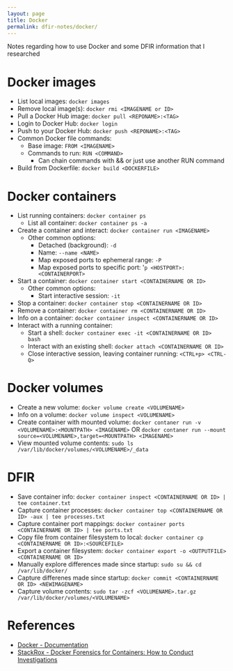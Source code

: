 ```yaml
---
layout: page
title: Docker
permalink: dfir-notes/docker/
---
```



Notes regarding how to use Docker and some DFIR information that I researched

# Docker images
* List local images: `docker images`
* Remove local image(s): `docker rmi <IMAGENAME or ID>`
* Pull a Docker Hub image: `docker pull <REPONAME>:<TAG>`
* Login to Docker Hub: `docker login`
* Push to your Docker Hub: `docker push <REPONAME>:<TAG>`
* Common Docker file commands:
    * Base image: `FROM <IMAGENAME>`
    * Commands to run: `RUN <COMMAND>`
        * Can chain commands with && or just use another RUN command
* Build from Dockerfile: `docker build <DOCKERFILE>`

# Docker containers
* List running containers: `docker container ps`
    * List all container: `docker container ps -a`
* Create a container and interact: `docker container run <IMAGENAME>`
    * Other common options:
        * Detached (background): `-d`
        * Name: `--name <NAME>`
        * Map exposed ports to ephemeral range: `-P`
        * Map exposed ports to specific port: '`p <HOSTPORT>:<CONTAINERPORT>`
* Start a container: `docker container start <CONTAINERNAME OR ID>`
    * Other common options:
        * Start interactive session: `-it`
* Stop a container: `docker container stop <CONTAINERNAME OR ID>`
* Remove a container: `docker container rm <CONTAINERNAME OR ID>`
* Info on a container: `docker container inspect <CONTAINERNAME OR ID>`
* Interact with a running container:
    * Start a shell: `docker container exec -it <CONTAINERNAME OR ID> bash`
    * Interact with an existing shell: `docker attach <CONTAINERNAME OR ID>`
    * Close interactive session, leaving container running: `<CTRL+p> <CTRL-Q>`
    

# Docker volumes
* Create a new volume: `docker volume create <VOLUMENAME>`
* Info on a volume: `docker volume inspect <VOLUMENAME>`
* Create container with mounted volume:
    `docker contaner run -v <VOLUMENAME>:<MOUNTPATH> <IMAGENAME>`
    OR
    `docker contaner run --mount source=<VOLUMENAME>,target=<MOUNTPATH> <IMAGENAME>`
* View mounted volume contents: `sudo ls /var/lib/docker/volumes/<VOLUMENAME>/_data`

# DFIR
* Save container info: `docker container inspect <CONTAINERNAME OR ID> | tee container.txt`
* Capture container processes: `docker container top <CONTAINERNAME OR ID> -aux | tee processes.txt`
* Capture container port mappings: `docker container ports <CONTAINERNAME OR ID> | tee ports.txt`
* Copy file from container filesystem to local: `docker container cp <CONTAINERNAME OR ID>:<SOURCEFILE>`
* Export a container filesystem: `docker container export -o <OUTPUTFILE> <CONTAINERNAME OR ID>`
* Manually explore differences made since startup: `sudo su && cd /var/lib/docker/`
* Capture differenes made since startup: `docker commit <CONTAINERNAME OR ID> <NEWIMAGENAME>`
* Capture volume contents: `sudo tar -zcf <VOLUMENAME>.tar.gz /var/lib/docker/volumes/<VOLUMENAME>`

# References
* [Docker - Documentation](https://docs.docker.com/)
* [StackRox - Docker Forensics for Containers: How to Conduct Investigations](https://www.stackrox.com/post/2017/08/csi-container-edition-forensics-in-the-age-of-containers/)
